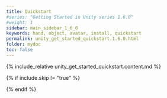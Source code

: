 ```yaml
---
title: Quickstart
#series: "Getting Started in Unity series 1.6.0"
#weight: 1
sidebar: main_sidebar_1_6_0
keywords: hand, object, avatar, install, quickstart
permalink: unity_get_started_quickstart.1.6.0.html
folder: mydoc
toc: false
---
```


{% include_relative unity_get_started_quickstart.content.md %}

{% if include.skip != "true" %}
<!--#### QuickStart Video

{% include warning.html content="The video below has been recorded for an outdated version of the SDK ([0.7.0](release_notes.0.9.6.html#v070-2021-09-17)). The process has been simplified with any newer version since (see [release notes](release_notes.html)). Please refer to the text instructions in this Getting Started guide for accurate guidelines." %}

{% include youtube.html id="-s1C_mNNmVA" caption="QuickStart with VirtualGrasp in Unity." %}

{% include custom/series_acme_next.html %}-->
{% endif %}
